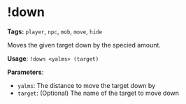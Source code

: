 # !down

**Tags:** `player`, `npc`, `mob`, `move`, `hide`

Moves the given target down by the specied amount.

**Usage**: `!down <yalms> (target)`

**Parameters**:
- `yalms`: The distance to move the target down by
- `target`: (Optional) The name of the target to move down
